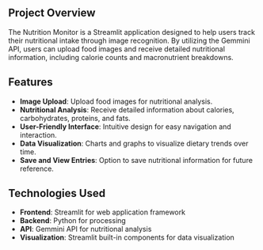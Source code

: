 ## Project Overview
The Nutrition Monitor is a Streamlit application designed to help users track their nutritional intake through image recognition. By utilizing the Gemmini API, users can upload food images and receive detailed nutritional information, including calorie counts and macronutrient breakdowns.

## Features
- **Image Upload**: Upload food images for nutritional analysis.
- **Nutritional Analysis**: Receive detailed information about calories, carbohydrates, proteins, and fats.
- **User-Friendly Interface**: Intuitive design for easy navigation and interaction.
- **Data Visualization**: Charts and graphs to visualize dietary trends over time.
- **Save and View Entries**: Option to save nutritional information for future reference.

## Technologies Used
- **Frontend**: Streamlit for web application framework
- **Backend**: Python for processing
- **API**: Gemmini API for nutritional analysis
- **Visualization**: Streamlit built-in components for data visualization
